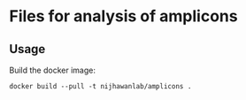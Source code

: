 # Files for analysis of amplicons

## Usage
Build the docker image:
```
docker build --pull -t nijhawanlab/amplicons .
```
